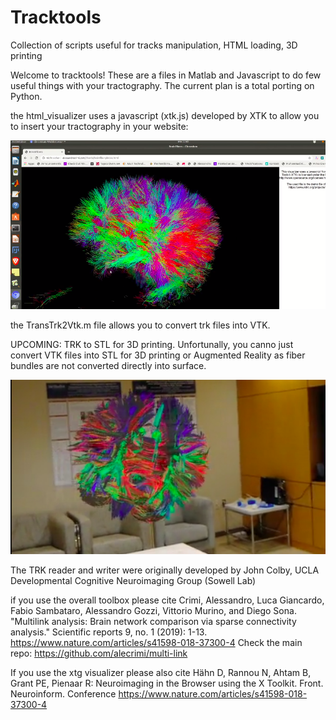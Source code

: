 # Tracktools
Collection of scripts useful for tracks manipulation, HTML loading, 3D printing

Welcome to tracktools!
These are a files in Matlab and Javascript to do few useful things with your tractography. The current plan is a total porting on Python.

the html_visualizer uses a javascript (xtk.js) developed by XTK to allow you to insert your tractography in your website:

[![Alt text](screenshot.png)](https://vimeo.com/422572632)


the TransTrk2Vtk.m file allows you to convert trk files into VTK.

UPCOMING: TRK to STL for 3D printing. Unfortunally, you canno just convert VTK files into STL for 3D printing or Augmented Reality as fiber bundles are not converted directly into surface.

[![Alt text](screensho2.png)](https://vimeo.com/385360489)


The TRK reader and writer were originally developed by John Colby, UCLA Developmental Cognitive Neuroimaging Group (Sowell Lab)

if you use the overall toolbox please cite
Crimi, Alessandro, Luca Giancardo, Fabio Sambataro, Alessandro Gozzi, Vittorio Murino, and Diego Sona. "Multilink analysis: Brain network comparison via sparse connectivity analysis." Scientific reports 9, no. 1 (2019): 1-13. https://www.nature.com/articles/s41598-018-37300-4
Check the main repo: https://github.com/alecrimi/multi-link

If you use the xtg visualizer please also cite 
Hähn D, Rannou N, Ahtam B, Grant PE, Pienaar R: Neuroimaging in the Browser using the X Toolkit. Front. Neuroinform. Conference https://www.nature.com/articles/s41598-018-37300-4
